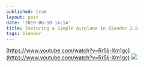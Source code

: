 ```yaml
---
published: true
layout: post
date: '2019-06-10 14:14'
title: Texturing a Simple Airplane in Blender 2.8
tags: blender 
---
```

[https://www.youtube.com/watch?v=Rr5lj-Xm1gc](https://www.youtube.com/watch?v=Rr5lj-Xm1gc)
![](https://d34urnl45u363e.cloudfront.net/store/livestream/140/image/large-cca32b9694aa070fa7b233ea3fe346f7.jpg)
